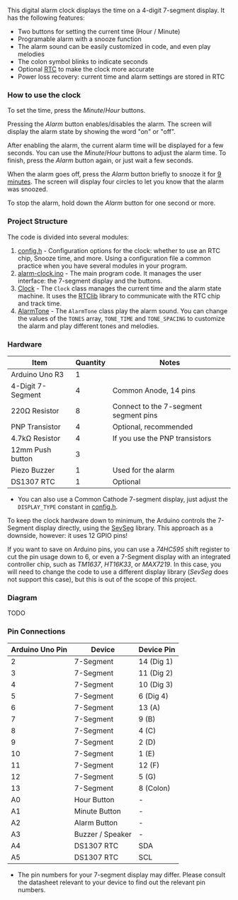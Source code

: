 This digital alarm clock displays the time on a 4-digit 7-segment display. It has the following features:

- Two buttons for setting the current time (Hour / Minute)
- Programable alarm with a snooze function
- The alarm sound can be easily customized in code, and even play melodies
- The colon symbol blinks to indicate seconds
- Optional [RTC](https://en.wikipedia.org/wiki/Real-time_clock) to make the clock more accurate
- Power loss recovery: current time and alarm settings are stored in RTC

### How to use the clock

To set the time, press the _Minute_/_Hour_ buttons.

Pressing the _Alarm_ button enables/disables the alarm. The screen will display the alarm state by showing the word "on" or "off".

After enabling the alarm, the current alarm time will be displayed for a few seconds. You can use the _Minute_/_Hour_ buttons to adjust the alarm time. To finish, press the _Alarm_ button again, or just wait a few seconds.

When the alarm goes off, press the _Alarm_ button briefly to snooze it for
[9 minutes](https://mashable.com/article/everything-you-need-to-know-about-snooze-button-alarm-clocks/). The screen will display four circles to let you know that the alarm was snoozed.

To stop the alarm, hold down the _Alarm_ button for one second or more.

### Project Structure

The code is divided into several modules:

1. [config.h](#source-config_h) - Configuration options for the clock: whether to use an RTC chip, Snooze time, and more. Using a configuration file a common practice when you have several modules in your program.
2. [alarm-clock.ino](#source-alarm_clock_ino) - The main program code. It manages the user interface: the 7-segment display and the buttons.
3. [Clock](#source-clock_h) - The `Clock` class manages the current time and the alarm state machine. It uses the [RTClib](https://github.com/adafruit/RTClib) library to communicate with the RTC chip and track time.
4. [AlarmTone](#source-clock_h) - The `AlarmTone` class play the alarm sound. You can change the values of the `TONES` array, `TONE_TIME` and `TONE_SPACING` to customize the alarm and play different tones and melodies.

### Hardware

| Item              | Quantity | Notes                                 |
| ----------------- | -------- | ------------------------------------- |
| Arduino Uno R3    | 1        |                                       |
| 4-Digit 7-Segment | 4        | Common Anode, 14 pins                 |
| 220Ω Resistor     | 8        | Connect to the 7-segment segment pins |
| PNP Transistor    | 4        | Optional, recommended                 |
| 4.7kΩ Resistor    | 4        | If you use the PNP transistors        |
| 12mm Push button  | 3        |                                       |
| Piezo Buzzer      | 1        | Used for the alarm                    |
| DS1307 RTC        | 1        | Optional                              |

- You can also use a Common Cathode 7-segment display, just adjust the `DISPLAY_TYPE` constant in [config.h](#source-config_h).

To keep the clock hardware down to minimum, the Arduino controls the 7-Segment display directly, using the [SevSeg](https://www.arduinolibraries.info/libraries/sev-seg) library.
This approach as a downside, however: it uses 12 GPIO pins!

If you want to save on Arduino pins, you can use a _74HC595_ shift register to cut the pin usage down to 6, or even a 7-Segment display with an integrated controller chip, such as
_TM1637_, _HT16K33_, or _MAX7219_. In this case, you will need to change the code to use a different display library (_SevSeg_ does not support this case), but this is out of the scope of this project.

### Diagram

TODO

### Pin Connections

| Arduino Uno Pin | Device           | Device Pin |
| --------------- | ---------------- | ---------- |
| 2               | 7-Segment        | 14 (Dig 1) |
| 3               | 7-Segment        | 11 (Dig 2) |
| 4               | 7-Segment        | 10 (Dig 3) |
| 5               | 7-Segment        | 6 (Dig 4)  |
| 6               | 7-Segment        | 13 (A)     |
| 7               | 7-Segment        | 9 (B)      |
| 8               | 7-Segment        | 4 (C)      |
| 9               | 7-Segment        | 2 (D)      |
| 10              | 7-Segment        | 1 (E)      |
| 11              | 7-Segment        | 12 (F)     |
| 12              | 7-Segment        | 5 (G)      |
| 13              | 7-Segment        | 8 (Colon)  |
| A0              | Hour Button      | -          |
| A1              | Minute Button    | -          |
| A2              | Alarm Button     | -          |
| A3              | Buzzer / Speaker | -          |
| A4              | DS1307 RTC       | SDA        |
| A5              | DS1307 RTC       | SCL        |

- The pin numbers for your 7-segment display may differ. Please consult the datasheet relevant to your device to find out the relevant pin numbers.
